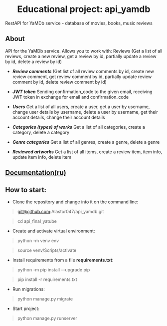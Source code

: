 <h1 align="center">Educational project: api_yamdb</h1>
RestAPI for YaMDb service - database of movies, books, music reviews
<h2 align="left">About</h2>
API for the YaMDb service. Allows you to work with:
Reviews (Get a list of all reviews, create a new review, get a review by id, partially update a review by id, delete a review by id)

- **_Review comments_** (Get list of all review comments by id, create new review comment, get review comment by id, partially update review comment by id, delete review comment by id)

- **_JWT token_** Sending confirmation_code to the given email, receiving JWT token in exchange for email and confirmation_code

- **_Users_** Get a list of all users, create a user, get a user by username, change user details by username, delete a user by username, get their account details, change their account details

- **_Categories (types) of works_** Get a list of all categories, create a category, delete a category

- **_Genre categories_** Get a list of all genres, create a genre, delete a genre

- **_Reviewed artworks_** Get a list of all items, create a review item, item info, update item info, delete item


## [Documentation(ru)](api_yamdb/static/redoc.yaml)


## How to start:
- Clone the repository and change into it on the command line:
>git@github.com:Alastor047/api_yamdb.git

>cd api_final_yatube



- Create and activate virtual environment:
>python -m venv env

>source venv/Scripts/activate



- Install requirements from a file **requirements.txt**:
>python -m pip install --upgrade pip

>pip install -r requirements.txt



- Run migrations:
>python manage.py migrate



- Start project:
>python manage.py runserver

